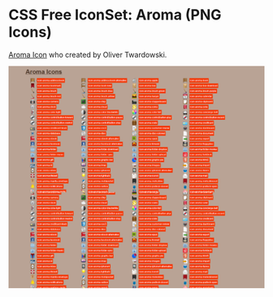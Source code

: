 # CSS Free IconSet: Aroma (PNG Icons)

[Aroma Icon](http://www.smashingmagazine.com/2011/11/17/free-icon-set-for-web-designers-aroma-250-png-icons/) who created by Oliver Twardowski.

![Preview CSS Free IconSet Aroma](https://github.com/joko-wandiro/aroma-icon/blob/master/img/aroma_icons.png)
